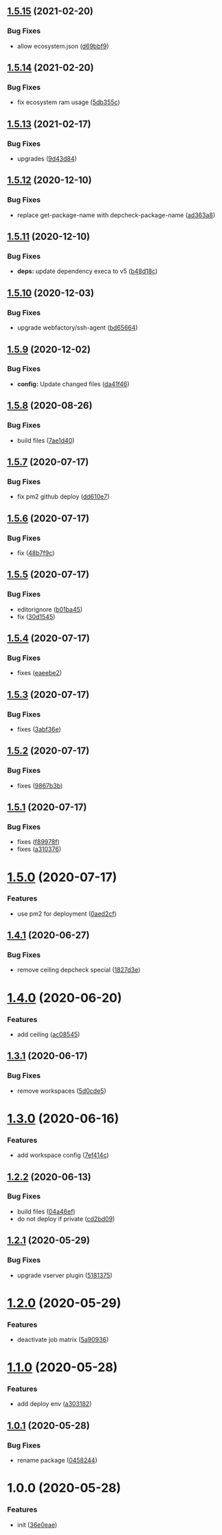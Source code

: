 ## [1.5.15](https://github.com/dword-design/base-config-app/compare/v1.5.14...v1.5.15) (2021-02-20)


### Bug Fixes

* allow ecosystem.json ([d69bbf9](https://github.com/dword-design/base-config-app/commit/d69bbf9adc825126b646a923aef3879c6fb7d098))

## [1.5.14](https://github.com/dword-design/base-config-app/compare/v1.5.13...v1.5.14) (2021-02-20)


### Bug Fixes

* fix ecosystem ram usage ([5db355c](https://github.com/dword-design/base-config-app/commit/5db355ca4b7fd514ce43c00eb1cbb49bf5ff76ee))

## [1.5.13](https://github.com/dword-design/base-config-app/compare/v1.5.12...v1.5.13) (2021-02-17)


### Bug Fixes

* upgrades ([9d43d84](https://github.com/dword-design/base-config-app/commit/9d43d8482b27980135219d291b37ea1b5a3ea796))

## [1.5.12](https://github.com/dword-design/base-config-app/compare/v1.5.11...v1.5.12) (2020-12-10)


### Bug Fixes

* replace get-package-name with depcheck-package-name ([ad363a8](https://github.com/dword-design/base-config-app/commit/ad363a80861be68e923029c004e19e199986650c))

## [1.5.11](https://github.com/dword-design/base-config-app/compare/v1.5.10...v1.5.11) (2020-12-10)


### Bug Fixes

* **deps:** update dependency execa to v5 ([b48d18c](https://github.com/dword-design/base-config-app/commit/b48d18c438d1f42f2f76c6b52c9a9ceec1c4eff3))

## [1.5.10](https://github.com/dword-design/base-config-app/compare/v1.5.9...v1.5.10) (2020-12-03)


### Bug Fixes

* upgrade webfactory/ssh-agent ([bd65664](https://github.com/dword-design/base-config-app/commit/bd65664e445a30a80f750830277e37637018af0c))

## [1.5.9](https://github.com/dword-design/base-config-app/compare/v1.5.8...v1.5.9) (2020-12-02)


### Bug Fixes

* **config:** Update changed files ([da41f46](https://github.com/dword-design/base-config-app/commit/da41f46be96d89b72bc25bc182a858339667bb76))

## [1.5.8](https://github.com/dword-design/base-config-app/compare/v1.5.7...v1.5.8) (2020-08-26)


### Bug Fixes

* build files ([7ae1d40](https://github.com/dword-design/base-config-app/commit/7ae1d4023f658ecbf80c03cd02f2f962b0a16a11))

## [1.5.7](https://github.com/dword-design/base-config-app/compare/v1.5.6...v1.5.7) (2020-07-17)


### Bug Fixes

* fix pm2 github deploy ([dd610e7](https://github.com/dword-design/base-config-app/commit/dd610e7fd3489c4eae556044bca500fdbbd55df9))

## [1.5.6](https://github.com/dword-design/base-config-app/compare/v1.5.5...v1.5.6) (2020-07-17)


### Bug Fixes

* fix ([48b7f9c](https://github.com/dword-design/base-config-app/commit/48b7f9cb1ee2888a969643506ec4eaf39e083374))

## [1.5.5](https://github.com/dword-design/base-config-app/compare/v1.5.4...v1.5.5) (2020-07-17)


### Bug Fixes

* editorignore ([b01ba45](https://github.com/dword-design/base-config-app/commit/b01ba45a2ed799b5d7f12d4de5f4a95ccf7cb397))
* fix ([30d1545](https://github.com/dword-design/base-config-app/commit/30d1545cf7efb583672fc4d8fd27ce28cbd278e3))

## [1.5.4](https://github.com/dword-design/base-config-app/compare/v1.5.3...v1.5.4) (2020-07-17)


### Bug Fixes

* fixes ([eaeebe2](https://github.com/dword-design/base-config-app/commit/eaeebe2a5cc948b7f1c1ceed160d35c81f4dadf5))

## [1.5.3](https://github.com/dword-design/base-config-app/compare/v1.5.2...v1.5.3) (2020-07-17)


### Bug Fixes

* fixes ([3abf36e](https://github.com/dword-design/base-config-app/commit/3abf36ea8070f6f2a3cf8fc93c8914ab59faa595))

## [1.5.2](https://github.com/dword-design/base-config-app/compare/v1.5.1...v1.5.2) (2020-07-17)


### Bug Fixes

* fixes ([9867b3b](https://github.com/dword-design/base-config-app/commit/9867b3bb743d92cf99b2109feb580f23fb8a155b))

## [1.5.1](https://github.com/dword-design/base-config-app/compare/v1.5.0...v1.5.1) (2020-07-17)


### Bug Fixes

* fixes ([f89978f](https://github.com/dword-design/base-config-app/commit/f89978f841ae0b7355e9cd0c294a8b4b034963d6))
* fixes ([a310376](https://github.com/dword-design/base-config-app/commit/a3103765028773ca5a6d5a54122696644c725745))

# [1.5.0](https://github.com/dword-design/base-config-app/compare/v1.4.1...v1.5.0) (2020-07-17)


### Features

* use pm2 for deployment ([0aed2cf](https://github.com/dword-design/base-config-app/commit/0aed2cf5c7b5cfd25cbb32fd463e2091498a79de))

## [1.4.1](https://github.com/dword-design/base-config-app/compare/v1.4.0...v1.4.1) (2020-06-27)


### Bug Fixes

* remove ceiling depcheck special ([1827d3e](https://github.com/dword-design/base-config-app/commit/1827d3edb9e6222c3c38c1053d01ee7449375a27))

# [1.4.0](https://github.com/dword-design/base-config-app/compare/v1.3.1...v1.4.0) (2020-06-20)


### Features

* add ceiling ([ac08545](https://github.com/dword-design/base-config-app/commit/ac085452ff963c8ed92c45d5ef9f89b79e0904fc))

## [1.3.1](https://github.com/dword-design/base-config-app/compare/v1.3.0...v1.3.1) (2020-06-17)


### Bug Fixes

* remove workspaces ([5d0cde5](https://github.com/dword-design/base-config-app/commit/5d0cde5a141654f75b54d78988ce6bc2fd698bca))

# [1.3.0](https://github.com/dword-design/base-config-app/compare/v1.2.2...v1.3.0) (2020-06-16)


### Features

* add workspace config ([7ef414c](https://github.com/dword-design/base-config-app/commit/7ef414c5b20473fea8e678dd6da8fd7206757b16))

## [1.2.2](https://github.com/dword-design/base-config-app/compare/v1.2.1...v1.2.2) (2020-06-13)


### Bug Fixes

* build files ([04a46ef](https://github.com/dword-design/base-config-app/commit/04a46ef4551044a491b8f953f05985aaa0f3d7e7))
* do not deploy if private ([cd2bd09](https://github.com/dword-design/base-config-app/commit/cd2bd0921b152ac942bbc040423693ba3cc3ec48))

## [1.2.1](https://github.com/dword-design/base-config-app/compare/v1.2.0...v1.2.1) (2020-05-29)


### Bug Fixes

* upgrade vserver plugin ([5181375](https://github.com/dword-design/base-config-app/commit/51813757886000ca476d98554334b221e78a5532))

# [1.2.0](https://github.com/dword-design/base-config-app/compare/v1.1.0...v1.2.0) (2020-05-29)


### Features

* deactivate job matrix ([5a90936](https://github.com/dword-design/base-config-app/commit/5a909367629c59700272276d1f259682843c4dc8))

# [1.1.0](https://github.com/dword-design/base-config-app/compare/v1.0.1...v1.1.0) (2020-05-28)


### Features

* add deploy env ([a303182](https://github.com/dword-design/base-config-app/commit/a3031825d0bd067c2273b52fd43df3e8acb439c6))

## [1.0.1](https://github.com/dword-design/base-config-app/compare/v1.0.0...v1.0.1) (2020-05-28)


### Bug Fixes

* rename package ([0458244](https://github.com/dword-design/base-config-app/commit/04582443149a3fdb18fa528121b6fc2fab7f269a))

# 1.0.0 (2020-05-28)


### Features

* init ([36e0eae](https://github.com/dword-design/base-config-app/commit/36e0eae01e8a9a9846bc0bcb130b1c6485938a43))
